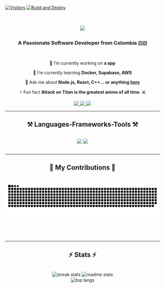 [![Visitors](https://api.visitorbadge.io/api/visitors?path=raineion&countColor=%23263759&style=plastic)](https://visitorbadge.io/status?path=raineion)
[![Build and Deploy](https://github.com/kratostaine/spring-authorization-server/actions/workflows/continuous-integration-workflow.yml/badge.svg)](https://github.com/kratostaine/spring-authorization-server/actions/workflows/continuous-integration-workflow.yml)

<h1 align="center">
    <img src="https://readme-typing-svg.herokuapp.com/?font=Righteous&size=35&color=C8C8C8&center=true&vCenter=true&width=500&height=70&duration=4000&lines=Welcome+To+My+Page!+👋;+I'm+Daniel+Martinez!+🧑‍💻;" />
</h1>

<h3 align="center">A Passionate Software Developer from Colombia 🇨🇴</h3>

<br/>
<div align="center">
 
 🔭 I’m currently working on **a app**
 
 🌱 I’m currently learning **Docker, Supabase, AWS**

💬 Ask me about **Node.js, React, C++... or anything [here](https://github.com/raineion/raineion/issues)**

⚡ Fun fact **Attack on Titan is the greatest anime of all time. ⚔️**

 </div>
 
<div align="center"> 
  <a href="mailto:dan.martinezjulio@gmail.com">
    <img src="https://img.shields.io/badge/Gmail-333333?style=for-the-badge&logo=gmail&logoColor=red" />
  </a>
  <a href="https://www.linkedin.com/in/daniel-martinez-julio-b7911a260/" target="_blank">
    <img src="https://img.shields.io/badge/LinkedIn-0077B5?style=for-the-badge&logo=linkedin&logoColor=white" target="_blank" />
  </a>
  <a href="https://danielmj.vercel.app" target="_blank">
     <img src="https://img.shields.io/badge/website-000000?style=for-the-badge&logo=About.me&logoColor=white" target="_blank" /> <!-- sqlite, safari, google-chrome are other good icon options -->
  </a>
</div>

 <hr/>
 
<h2 align="center">⚒️ Languages-Frameworks-Tools ⚒️</h2>
<br/>
<div align="center">
    <img src="https://skillicons.dev/icons?i=react,bootstrap,mui,html,css,vscode,github,figma,tailwind,git,r" />
    <img src="https://skillicons.dev/icons?i=nodejs,python,javascript,typescript,express,firebase,mongodb,c,java,nextjs,mysql,flask" /><br>
</div>

<br/>
<hr/>

<div align="center">
  <h2>🐍 My Contributions 🐍</h2>
  <br>
  <img alt="snake eating my contributions" src="https://raw.githubusercontent.com/salesp07/salesp07/output/github-contribution-grid-snake.svg" />
  
  <br/><br/><br/>
</div>
<hr/>
<h2 align="center">⚡ Stats ⚡</h2>
<br>
<div align=center>
  <img width=390 src="https://github-readme-streak-stats-salesp07.vercel.app/?user=raineion&count_private=true&theme=react&border_radius=10" alt="streak stats"/>
  <img width=390 src="https://github-readme-stats-salesp07.vercel.app/api?username=raineion&count_private=true&show_icons=true&theme=react&rank_icon=github&border_radius=10" alt="readme stats" />
  <br/>
  <img width=325 align="center" src="https://github-readme-stats-salesp07.vercel.app/api/top-langs/?username=raineion&hide=HTML&langs_count=8&layout=compact&theme=react&border_radius=10&size_weight=0.5&count_weight=0.5&exclude_repo=github-readme-stats" alt="top langs" />
</div>
